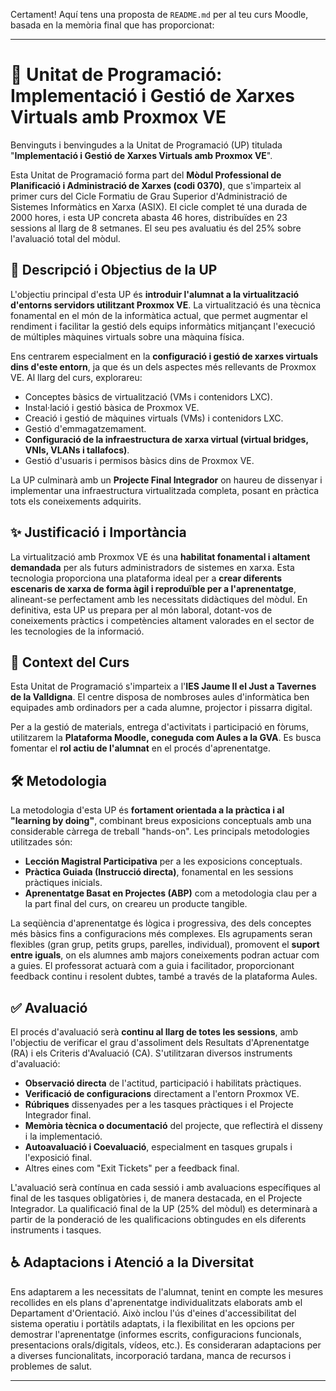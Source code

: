 Certament! Aquí tens una proposta de `README.md` per al teu curs Moodle, basada en la memòria final que has proporcionat:

---

# 🚀 Unitat de Programació: Implementació i Gestió de Xarxes Virtuals amb Proxmox VE

Benvinguts i benvingudes a la Unitat de Programació (UP) titulada "**Implementació i Gestió de Xarxes Virtuals amb Proxmox VE**".

Esta Unitat de Programació forma part del **Mòdul Professional de Planificació i Administració de Xarxes (codi 0370)**, que s'imparteix al primer curs del Cicle Formatiu de Grau Superior d'Administració de Sistemes Informàtics en Xarxa (ASIX). El cicle complet té una durada de 2000 hores, i esta UP concreta abasta 46 hores, distribuïdes en 23 sessions al llarg de 8 setmanes. El seu pes avaluatiu és del 25% sobre l'avaluació total del mòdul.

## 🎯 Descripció i Objectius de la UP

L'objectiu principal d'esta UP és **introduir l'alumnat a la virtualització d'entorns servidors utilitzant Proxmox VE**. La virtualització és una tècnica fonamental en el món de la informàtica actual, que permet augmentar el rendiment i facilitar la gestió dels equips informàtics mitjançant l'execució de múltiples màquines virtuals sobre una màquina física.

Ens centrarem especialment en la **configuració i gestió de xarxes virtuals dins d'este entorn**, ja que és un dels aspectes més rellevants de Proxmox VE. Al llarg del curs, explorareu:
*   Conceptes bàsics de virtualització (VMs i contenidors LXC).
*   Instal·lació i gestió bàsica de Proxmox VE.
*   Creació i gestió de màquines virtuals (VMs) i contenidors LXC.
*   Gestió d'emmagatzemament.
*   **Configuració de la infraestructura de xarxa virtual (virtual bridges, VNIs, VLANs i tallafocs)**.
*   Gestió d'usuaris i permisos bàsics dins de Proxmox VE.

La UP culminarà amb un **Projecte Final Integrador** on haureu de dissenyar i implementar una infraestructura virtualitzada completa, posant en pràctica tots els coneixements adquirits.

## ✨ Justificació i Importància

La virtualització amb Proxmox VE és una **habilitat fonamental i altament demandada** per als futurs administradors de sistemes en xarxa. Esta tecnologia proporciona una plataforma ideal per a **crear diferents escenaris de xarxa de forma àgil i reproduïble per a l'aprenentatge**, alineant-se perfectament amb les necessitats didàctiques del mòdul. En definitiva, esta UP us prepara per al món laboral, dotant-vos de coneixements pràctics i competències altament valorades en el sector de les tecnologies de la informació.

## 📍 Context del Curs

Esta Unitat de Programació s'imparteix a l'**IES Jaume II el Just a Tavernes de la Valldigna**. El centre disposa de nombroses aules d'informàtica ben equipades amb ordinadors per a cada alumne, projector i pissarra digital.

Per a la gestió de materials, entrega d'activitats i participació en fòrums, utilitzarem la **Plataforma Moodle, coneguda com Aules a la GVA**. Es busca fomentar el **rol actiu de l'alumnat** en el procés d'aprenentatge.

## 🛠 Metodologia

La metodologia d'esta UP és **fortament orientada a la pràctica i al "learning by doing"**, combinant breus exposicions conceptuals amb una considerable càrrega de treball "hands-on". Les principals metodologies utilitzades són:
*   **Lección Magistral Participativa** per a les exposicions conceptuals.
*   **Pràctica Guiada (Instrucció directa)**, fonamental en les sessions pràctiques inicials.
*   **Aprenentatge Basat en Projectes (ABP)** com a metodologia clau per a la part final del curs, on creareu un producte tangible.

La seqüència d'aprenentatge és lògica i progressiva, des dels conceptes més bàsics fins a configuracions més complexes. Els agrupaments seran flexibles (gran grup, petits grups, parelles, individual), promovent el **suport entre iguals**, on els alumnes amb majors coneixements podran actuar com a guies. El professorat actuarà com a guia i facilitador, proporcionant feedback continu i resolent dubtes, també a través de la plataforma Aules.

## ✅ Avaluació

El procés d'avaluació serà **continu al llarg de totes les sessions**, amb l'objectiu de verificar el grau d'assoliment dels Resultats d'Aprenentatge (RA) i els Criteris d'Avaluació (CA). S'utilitzaran diversos instruments d'avaluació:
*   **Observació directa** de l'actitud, participació i habilitats pràctiques.
*   **Verificació de configuracions** directament a l'entorn Proxmox VE.
*   **Rúbriques** dissenyades per a les tasques pràctiques i el Projecte Integrador final.
*   **Memòria tècnica o documentació** del projecte, que reflectirà el disseny i la implementació.
*   **Autoavaluació i Coevaluació**, especialment en tasques grupals i l'exposició final.
*   Altres eines com "Exit Tickets" per a feedback final.

L'avaluació serà contínua en cada sessió i amb avaluacions específiques al final de les tasques obligatòries i, de manera destacada, en el Projecte Integrador. La qualificació final de la UP (25% del mòdul) es determinarà a partir de la ponderació de les qualificacions obtingudes en els diferents instruments i tasques.

## ♿ Adaptacions i Atenció a la Diversitat

Ens adaptarem a les necessitats de l'alumnat, tenint en compte les mesures recollides en els plans d'aprenentatge individualitzats elaborats amb el Departament d'Orientació. Això inclou l'ús d'eines d'accessibilitat del sistema operatiu i portàtils adaptats, i la flexibilitat en les opcions per demostrar l'aprenentatge (informes escrits, configuracions funcionals, presentacions orals/digitals, vídeos, etc.). Es consideraran adaptacions per a diverses funcionalitats, incorporació tardana, manca de recursos i problemes de salut.

---
